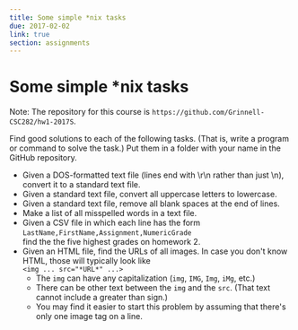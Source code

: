 ```yaml
---
title: Some simple *nix tasks
due: 2017-02-02
link: true
section: assignments
---
```

# Some simple *nix tasks

Note: The repository for this course is 
`https://github.com/Grinnell-CSC282/hw1-2017S`.

Find good solutions to each of the following tasks.  (That
is, write a program or command to solve the task.)  Put them in a folder
with your name in the GitHub repository.

* Given a DOS-formatted text file (lines end with \r\n rather than just
  \n), convert it to a standard text file.
* Given a standard text file, convert all uppercase letters to lowercase.
* Given a standard text file, remove all blank spaces at the end of lines.
* Make a list of all misspelled words in a text file.
* Given a CSV file in which each line has the form<br>
  `LastName,FirstName,Assignment,NumericGrade` <br>
  find the the five highest grades on homework 2.
* Given an HTML file, find the URLs of all images.  In case you don't
  know HTML, those will typically look like <br>
  `<img ... src="*URL*" ...>`
  + The `img` can have any capitalization (`img`,
    `IMG`, `Img`,  `iMg`, etc.)
  + There can be other text between the `img` and the
    `src`.  (That text cannot include a greater than sign.)
  + You may find it easier to start this problem by assuming that there's only one image tag on a line.

